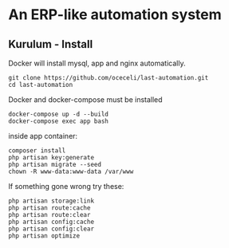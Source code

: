 # An ERP-like automation system



## Kurulum - Install

Docker will install mysql, app and nginx automatically.

```
git clone https://github.com/oceceli/last-automation.git
cd last-automation
```

Docker and docker-compose must be installed

```
docker-compose up -d --build
docker-compose exec app bash
```

inside app container:

```
composer install
php artisan key:generate
php artisan migrate --seed
chown -R www-data:www-data /var/www
```


If something gone wrong try these:
```
php artisan storage:link
php artisan route:cache
php artisan route:clear
php artisan config:cache
php artisan config:clear
php artisan optimize
```
